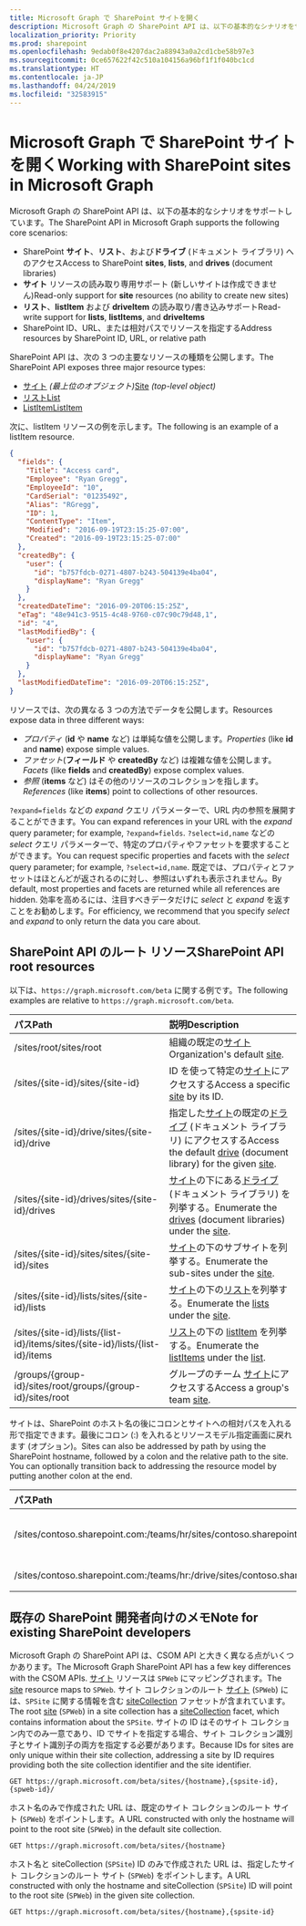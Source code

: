 ```yaml
---
title: Microsoft Graph で SharePoint サイトを開く
description: Microsoft Graph の SharePoint API は、以下の基本的なシナリオをサポートしています。
localization_priority: Priority
ms.prod: sharepoint
ms.openlocfilehash: 9edab0f8e4207dac2a88943a0a2cd1cbe58b97e3
ms.sourcegitcommit: 0ce657622f42c510a104156a96bf1f1f040bc1cd
ms.translationtype: HT
ms.contentlocale: ja-JP
ms.lasthandoff: 04/24/2019
ms.locfileid: "32583915"
---
```

# <a name="working-with-sharepoint-sites-in-microsoft-graph"></a><span data-ttu-id="efefe-103">Microsoft Graph で SharePoint サイトを開く</span><span class="sxs-lookup"><span data-stu-id="efefe-103">Working with SharePoint sites in Microsoft Graph</span></span>

<span data-ttu-id="efefe-104">Microsoft Graph の SharePoint API は、以下の基本的なシナリオをサポートしています。</span><span class="sxs-lookup"><span data-stu-id="efefe-104">The SharePoint API in Microsoft Graph supports the following core scenarios:</span></span>

* <span data-ttu-id="efefe-105">SharePoint **サイト**、**リスト**、および**ドライブ** (ドキュメント ライブラリ) へのアクセス</span><span class="sxs-lookup"><span data-stu-id="efefe-105">Access to SharePoint **sites**, **lists**, and **drives** (document libraries)</span></span>
* <span data-ttu-id="efefe-106">**サイト** リソースの読み取り専用サポート (新しいサイトは作成できません)</span><span class="sxs-lookup"><span data-stu-id="efefe-106">Read-only support for **site** resources (no ability to create new sites)</span></span>
* <span data-ttu-id="efefe-107">**リスト**、**listItem** および **driveItem** の読み取り/書き込みサポート</span><span class="sxs-lookup"><span data-stu-id="efefe-107">Read-write support for **lists**, **listItems**, and **driveItems**</span></span>
* <span data-ttu-id="efefe-108">SharePoint ID、URL、または相対パスでリソースを指定する</span><span class="sxs-lookup"><span data-stu-id="efefe-108">Address resources by SharePoint ID, URL, or relative path</span></span>

<span data-ttu-id="efefe-109">SharePoint API は、次の 3 つの主要なリソースの種類を公開します。</span><span class="sxs-lookup"><span data-stu-id="efefe-109">The SharePoint API exposes three major resource types:</span></span>

* <span data-ttu-id="efefe-110">[サイト](site.md) _(最上位のオブジェクト)_</span><span class="sxs-lookup"><span data-stu-id="efefe-110">[Site](site.md) _(top-level object)_</span></span>
* [<span data-ttu-id="efefe-111">リスト</span><span class="sxs-lookup"><span data-stu-id="efefe-111">List</span></span>](list.md)
* [<span data-ttu-id="efefe-112">ListItem</span><span class="sxs-lookup"><span data-stu-id="efefe-112">ListItem</span></span>](listitem.md)

<span data-ttu-id="efefe-113">次に、listItem リソースの例を示します。</span><span class="sxs-lookup"><span data-stu-id="efefe-113">The following is an example of a listItem resource.</span></span>

```json
{
  "fields": {
    "Title": "Access card",
    "Employee": "Ryan Gregg",
    "EmployeeId": "10",
    "CardSerial": "01235492",
    "Alias": "RGregg",
    "ID": 1,
    "ContentType": "Item",
    "Modified": "2016-09-19T23:15:25-07:00",
    "Created": "2016-09-19T23:15:25-07:00"
  },
  "createdBy": {
    "user": {
      "id": "b757fdcb-0271-4807-b243-504139e4ba04",
      "displayName": "Ryan Gregg"
    }
  },
  "createdDateTime": "2016-09-20T06:15:25Z",
  "eTag": "48e941c3-9515-4c48-9760-c07c90c79d48,1",
  "id": "4",
  "lastModifiedBy": {
    "user": {
      "id": "b757fdcb-0271-4807-b243-504139e4ba04",
      "displayName": "Ryan Gregg"
    }
  },
  "lastModifiedDateTime": "2016-09-20T06:15:25Z",
}
```

<span data-ttu-id="efefe-114">リソースでは、次の異なる 3 つの方法でデータを公開します。</span><span class="sxs-lookup"><span data-stu-id="efefe-114">Resources expose data in three different ways:</span></span>

* <span data-ttu-id="efefe-115">_プロパティ_ (**id** や **name** など) は単純な値を公開します。</span><span class="sxs-lookup"><span data-stu-id="efefe-115">_Properties_ (like **id** and **name**) expose simple values.</span></span>
* <span data-ttu-id="efefe-116">_ファセット_(**フィールド** や **createdBy** など) は複雑な値を公開します。</span><span class="sxs-lookup"><span data-stu-id="efefe-116">_Facets_ (like **fields** and **createdBy**) expose complex values.</span></span>
* <span data-ttu-id="efefe-117">_参照_ (**items** など) はその他のリソースのコレクションを指します。</span><span class="sxs-lookup"><span data-stu-id="efefe-117">_References_ (like **items**) point to collections of other resources.</span></span>

<span data-ttu-id="efefe-118">`?expand=fields` などの _expand_ クエリ パラメーターで、URL 内の参照を展開することができます。</span><span class="sxs-lookup"><span data-stu-id="efefe-118">You can expand references in your URL with the _expand_ query parameter; for example, `?expand=fields`.</span></span>
<span data-ttu-id="efefe-119">`?select=id,name` などの _select_ クエリ パラメーターで、特定のプロパティやファセットを要求することができます。</span><span class="sxs-lookup"><span data-stu-id="efefe-119">You can request specific properties and facets with the _select_ query parameter; for example, `?select=id,name`.</span></span>
<span data-ttu-id="efefe-120">既定では、プロパティとファセットはほとんどが返されるのに対し、参照はいずれも表示されません。</span><span class="sxs-lookup"><span data-stu-id="efefe-120">By default, most properties and facets are returned while all references are hidden.</span></span>
<span data-ttu-id="efefe-121">効率を高めるには、注目すべきデータだけに _select_ と _expand_ を返すことをお勧めします。</span><span class="sxs-lookup"><span data-stu-id="efefe-121">For efficiency, we recommend that you specify _select_ and _expand_ to only return the data you care about.</span></span>

## <a name="sharepoint-api-root-resources"></a><span data-ttu-id="efefe-122">SharePoint API のルート リソース</span><span class="sxs-lookup"><span data-stu-id="efefe-122">SharePoint API root resources</span></span>

<span data-ttu-id="efefe-123">以下は、`https://graph.microsoft.com/beta` に関する例です。</span><span class="sxs-lookup"><span data-stu-id="efefe-123">The following examples are relative to `https://graph.microsoft.com/beta`.</span></span>

| <span data-ttu-id="efefe-124">パス</span><span class="sxs-lookup"><span data-stu-id="efefe-124">Path</span></span>                                   | <span data-ttu-id="efefe-125">説明</span><span class="sxs-lookup"><span data-stu-id="efefe-125">Description</span></span>
|:---------------------------------------|:------------------------------------
| <span data-ttu-id="efefe-126">/sites/root</span><span class="sxs-lookup"><span data-stu-id="efefe-126">/sites/root</span></span>                            | <span data-ttu-id="efefe-127">組織の既定の[サイト][]</span><span class="sxs-lookup"><span data-stu-id="efefe-127">Organization's default [site][].</span></span>
| <span data-ttu-id="efefe-128">/sites/{site-id}</span><span class="sxs-lookup"><span data-stu-id="efefe-128">/sites/{site-id}</span></span>                       | <span data-ttu-id="efefe-129">ID を使って特定の[サイト][]にアクセスする</span><span class="sxs-lookup"><span data-stu-id="efefe-129">Access a specific [site][] by its ID.</span></span>
| <span data-ttu-id="efefe-130">/sites/{site-id}/drive</span><span class="sxs-lookup"><span data-stu-id="efefe-130">/sites/{site-id}/drive</span></span>                 | <span data-ttu-id="efefe-131">指定した[サイト][]の既定の[ドライブ](drive.md) (ドキュメント ライブラリ) にアクセスする</span><span class="sxs-lookup"><span data-stu-id="efefe-131">Access the default [drive](drive.md) (document library) for the given [site][].</span></span>
| <span data-ttu-id="efefe-132">/sites/{site-id}/drives</span><span class="sxs-lookup"><span data-stu-id="efefe-132">/sites/{site-id}/drives</span></span>                | <span data-ttu-id="efefe-133">[サイト][]の下にある[ドライブ](drive.md) (ドキュメント ライブラリ) を列挙する。</span><span class="sxs-lookup"><span data-stu-id="efefe-133">Enumerate the [drives](drive.md) (document libraries) under the [site][].</span></span>
| <span data-ttu-id="efefe-134">/sites/{site-id}/sites</span><span class="sxs-lookup"><span data-stu-id="efefe-134">/sites/{site-id}/sites</span></span>                 | <span data-ttu-id="efefe-135">[サイト][]の下のサブサイトを列挙する。</span><span class="sxs-lookup"><span data-stu-id="efefe-135">Enumerate the sub-sites under the [site][].</span></span>
| <span data-ttu-id="efefe-136">/sites/{site-id}/lists</span><span class="sxs-lookup"><span data-stu-id="efefe-136">/sites/{site-id}/lists</span></span>                 | <span data-ttu-id="efefe-137">[サイト](site.md)の下の[リスト](list.md)を列挙する。</span><span class="sxs-lookup"><span data-stu-id="efefe-137">Enumerate the [lists](list.md) under the [site](site.md).</span></span>
| <span data-ttu-id="efefe-138">/sites/{site-id}/lists/{list-id}/items</span><span class="sxs-lookup"><span data-stu-id="efefe-138">/sites/{site-id}/lists/{list-id}/items</span></span> | <span data-ttu-id="efefe-139">[リスト](list.md)の下の [listItem](listitem.md) を列挙する。</span><span class="sxs-lookup"><span data-stu-id="efefe-139">Enumerate the [listItems](listitem.md) under the [list](list.md).</span></span>
| <span data-ttu-id="efefe-140">/groups/{group-id}/sites/root</span><span class="sxs-lookup"><span data-stu-id="efefe-140">/groups/{group-id}/sites/root</span></span>          | <span data-ttu-id="efefe-141">グループのチーム [サイト][]にアクセスする</span><span class="sxs-lookup"><span data-stu-id="efefe-141">Access a group's team [site][].</span></span>

<span data-ttu-id="efefe-p102">サイトは、SharePoint のホスト名の後にコロンとサイトへの相対パスを入れる形で指定できます。最後にコロン (:) を入れるとリソースモデル指定画面に戻れます (オプション)。</span><span class="sxs-lookup"><span data-stu-id="efefe-p102">Sites can also be addressed by path by using the SharePoint hostname, followed by a colon and the relative path to the site. You can optionally transition back to addressing the resource model by putting another colon at the end.</span></span>

| <span data-ttu-id="efefe-144">パス</span><span class="sxs-lookup"><span data-stu-id="efefe-144">Path</span></span>                                           | <span data-ttu-id="efefe-145">説明</span><span class="sxs-lookup"><span data-stu-id="efefe-145">Description</span></span>
|:-----------------------------------------------|:-----------------------------------
| <span data-ttu-id="efefe-146">/sites/contoso.sharepoint.com:/teams/hr</span><span class="sxs-lookup"><span data-stu-id="efefe-146">/sites/contoso.sharepoint.com:/teams/hr</span></span>        | <span data-ttu-id="efefe-147">https://contoso.sharepoint.com/teams/hr に関連付けられているサイト</span><span class="sxs-lookup"><span data-stu-id="efefe-147">The site associated with https://contoso.sharepoint.com/teams/hr</span></span>
| <span data-ttu-id="efefe-148">/sites/contoso.sharepoint.com:/teams/hr:/drive</span><span class="sxs-lookup"><span data-stu-id="efefe-148">/sites/contoso.sharepoint.com:/teams/hr:/drive</span></span> | <span data-ttu-id="efefe-149">このサイトの既定の[ドライブ](drive.md)にアクセスする</span><span class="sxs-lookup"><span data-stu-id="efefe-149">Access the default [drive](drive.md) for this site.</span></span>

## <a name="note-for-existing-sharepoint-developers"></a><span data-ttu-id="efefe-150">既存の SharePoint 開発者向けのメモ</span><span class="sxs-lookup"><span data-stu-id="efefe-150">Note for existing SharePoint developers</span></span>

<span data-ttu-id="efefe-151">Microsoft Graph の SharePoint API は、CSOM API と大きく異なる点がいくつかあります。</span><span class="sxs-lookup"><span data-stu-id="efefe-151">The Microsoft Graph SharePoint API has a few key differences with the CSOM APIs.</span></span>
<span data-ttu-id="efefe-152">[サイト][] リソースは `SPWeb` にマッピングされます。</span><span class="sxs-lookup"><span data-stu-id="efefe-152">The [site][] resource maps to `SPWeb`.</span></span>
<span data-ttu-id="efefe-153">サイト コレクションのルート [サイト][] (`SPWeb`) には、`SPSite` に関する情報を含む [siteCollection](sitecollection.md) ファセットが含まれています。</span><span class="sxs-lookup"><span data-stu-id="efefe-153">The root [site][] (`SPWeb`) in a site collection has a [siteCollection](sitecollection.md) facet, which contains information about the `SPSite`.</span></span>
<span data-ttu-id="efefe-154">サイトの ID はそのサイト コレクション内でのみ一意であり、ID でサイトを指定する場合、サイト コレクション識別子とサイト識別子の両方を指定する必要があります。</span><span class="sxs-lookup"><span data-stu-id="efefe-154">Because IDs for sites are only unique within their site collection, addressing a site by ID requires providing both the site collection identifier and the site identifier.</span></span>

```http
GET https://graph.microsoft.com/beta/sites/{hostname},{spsite-id},{spweb-id}/
```
<span data-ttu-id="efefe-155">ホスト名のみで作成された URL は、既定のサイト コレクションのルート サイト (`SPWeb`) をポイントします。</span><span class="sxs-lookup"><span data-stu-id="efefe-155">A URL constructed with only the hostname will point to the root site (`SPWeb`) in the default site collection.</span></span>

```http
GET https://graph.microsoft.com/beta/sites/{hostname}
```

<span data-ttu-id="efefe-156">ホスト名と siteCollection (`SPSite`) ID のみで作成された URL は、指定したサイト コレクションのルート サイト (`SPWeb`) をポイントします。</span><span class="sxs-lookup"><span data-stu-id="efefe-156">A URL constructed with only the hostname and siteCollection (`SPSite`) ID will point to the root site (`SPWeb`) in the given site collection.</span></span>

```http
GET https://graph.microsoft.com/beta/sites/{hostname},{spsite-id}
```

[サイト]: site.md
[site]: site.md
[list]: list.md
[drive]: drive.md
[siteCollection]: sitecollection.md

<!-- {
  "type": "#page.annotation",
  "description": "Getting started programming with the SharePoint API",
  "keywords": "getting started sharepoint rest api programming C# ios android rest http",
  "section": "documentation",
  "tocPath": "Getting Started",
  "tocIndex": -100
} -->
